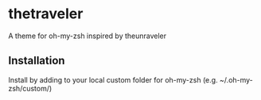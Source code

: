 # thetraveler
A theme for oh-my-zsh inspired by theunraveler

## Installation
Install by adding to your local custom folder for oh-my-zsh (e.g. ~/.oh-my-zsh/custom/)

